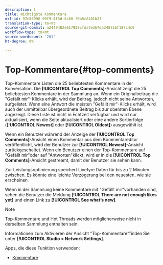 ```yaml
---
description: l
title: Wichtigste Kommentare
exl-id: 97c58998-09f9-4f3d-8c80-f0a5c8401b2f
translation-type: tm+mt
source-git-commit: a2449482e617939cfda7e367da34875bf187c4c9
workflow-type: tm+mt
source-wordcount: '201'
ht-degree: 0%

---
```


# Top-Kommentare{#top-comments}

Top-Kommentare Listen die 25 beliebtesten Kommentare in der Konversation. Die **[!UICONTROL Top Comments]**-Ansicht zeigt die 25 beliebtesten Kommentare in der Sammlung an. Wenn ein Originalbeitrag die &quot;Gefällt mir&quot;-Klicks erhält, wird der Beitrag, jedoch nicht seine Antworten, aufgelistet. Wenn eine Antwort die meisten &quot;Gefällt mir&quot;-Klicks erhält, wird auch der unmittelbar übergeordnete Beitrag bis zur obersten Ebene angezeigt. Diese Liste ist nicht in Echtzeit verfügbar und wird nur aktualisiert, wenn die Seite aktualisiert oder eine andere Sortierfolge (**[!UICONTROL Newest]** oder **[!UICONTROL Oldest]**) ausgewählt ist.

Wenn ein Benutzer während der Anzeige der **[!UICONTROL Top Comments]**-Ansicht einen Kommentar aus dem Kommentareditor veröffentlicht, wird der Benutzer zur **[!UICONTROL Newest]**-Ansicht zurückgeschaltet. Wenn ein Benutzer einen der Top-Kommentare auf &quot;Gefällt mir&quot;oder auf &quot;Antworten&quot;klickt, wird er in die **[!UICONTROL Top Comments]**-Ansicht gestreamt, damit der Benutzer sie sehen kann.

Zur Leistungsoptimierung speichert Livefyre Daten für bis zu 2 Minuten zwischen. Es könnte eine leichte Verzögerung bei den neuesten, wie sie erscheinen.

Wenn in der Sammlung keine Kommentare mit &quot;Gefällt mir&quot;vorhanden sind, sehen die Benutzer die Meldung **[!UICONTROL There are not enough likes yet]** und einen Link zu **[!UICONTROL See what’s new]**.

>[!NOTE]
>
>Top-Kommentare und Hot Threads werden möglicherweise nicht in derselben Sammlung enthalten sein.

Informationen zum Aktivieren der Ansicht &quot;Top-Kommentare&quot;finden Sie unter **[!UICONTROL Studio > Network Settings]**.

Apps, die diese Funktion verwenden:

* [Kommentare](/help/using/c-about-apps/c-comments/c-comments.md)
